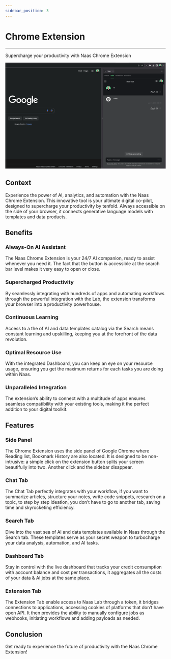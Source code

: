 ```yaml
---
sidebar_position: 3
---
```

# Chrome Extension
---
Supercharge your productivity with Naas Chrome Extension

![chrome](../get-started/img/chrome-hello.gif)


## Context 

Experience the power of AI, analytics, and automation with the Naas Chrome Extension. This innovative tool is your ultimate digital co-pilot, designed to supercharge your productivity by tenfold. Always accessible on the side of your browser, it connects generative language models with templates and data products.

## Benefits

### Always-On AI Assistant

The Naas Chrome Extension is your 24/7 AI companion, ready to assist whenever you need it. The fact that the button is accessible at the search bar level makes it very easy to open or close.

### Supercharged Productivity

By seamlessly integrating with hundreds of apps and automating workflows through the powerful integration with the Lab, the extension transforms your browser into a productivity powerhouse.

### Continuous Learning

Access to a the of AI and data templates catalog via the Search means constant learning and upskilling, keeping you at the forefront of the data revolution.

### Optimal Resource Use

With the integrated Dashboard, you can keep an eye on your resource usage, ensuring you get the maximum returns for each tasks you are doing within Naas.

### Unparalleled Integration

The extension’s ability to connect with a multitude of apps ensures seamless compatibility with your existing tools, making it the perfect addition to your digital toolkit.

## Features

### Side Panel

The Chrome Extension uses the side panel of Google Chrome where Reading list, Bookmark History are also located. It is designed to be non-intrusive: a simple click on the extension button splits your screen beautifully into two. Another click and the sidebar disappear.

### Chat Tab

The Chat Tab perfectly integrates with your workflow, if you want to summarize articles, structure your notes, write code snippets, research on a topic, to step by step ideation, you don’t have to go to another tab, saving time and skyrocketing efficiency.

### Search Tab

Dive into the vast sea of AI and data templates available in Naas through the Search tab. These templates serve as your secret weapon to turbocharge your data analysis, automation, and AI tasks.

### Dashboard Tab

Stay in control with the live dashboard that tracks your credit consumption with account balance and cost per transactions, it aggregates all the costs of your data & AI jobs at the same place.

### Extension Tab

The Extension Tab enable access to Naas Lab through a token, it bridges connections to applications, accessing cookies of platforms that don’t have open API. It then provides the ability to manually configure jobs as webhooks, initiating workflows and adding payloads as needed.

## Conclusion

Get ready to experience the future of productivity with the Naas Chrome Extension!